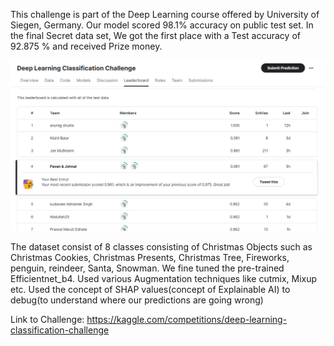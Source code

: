 This challenge is part of the Deep Learning course offered by University of Siegen, Germany. Our model scored 98.1% accuracy on public test set.
In the final Secret data set, We got the first place with a Test accuracy of 92.875 % and received Prize money.

![Alt text](image-1.png)

The dataset consist of 8 classes consisting of Christmas Objects such as Christmas Cookies, Christmas Presents, Christmas Tree, Fireworks, penguin, reindeer, Santa, Snowman. We fine tuned the  pre-trained Efficientnet_b4.
Used various Augmentation techniques like cutmix, Mixup etc.
Used the concept of SHAP values(concept of Explainable AI) to debug(to understand where our predictions are going wrong)

Link to Challenge: https://kaggle.com/competitions/deep-learning-classification-challenge